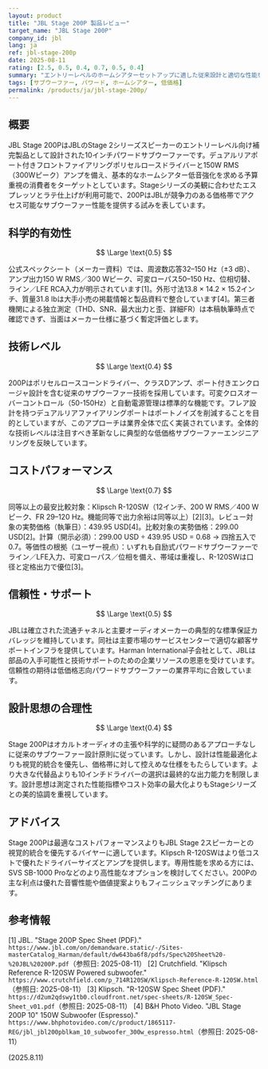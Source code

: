 ```yaml
---
layout: product
title: "JBL Stage 200P 製品レビュー"
target_name: "JBL Stage 200P"
company_id: jbl
lang: ja
ref: jbl-stage-200p
date: 2025-08-11
rating: [2.5, 0.5, 0.4, 0.7, 0.5, 0.4]
summary: "エントリーレベルのホームシアターセットアップに適した従来設計と適切な性能を持つ低価格10インチパワードサブウーファー"
tags: [サブウーファー, パワード, ホームシアター, 低価格]
permalink: /products/ja/jbl-stage-200p/
---
```


## 概要

JBL Stage 200PはJBLのStage 2シリーズスピーカーのエントリーレベル向け補完製品として設計された10インチパワードサブウーファーです。デュアルリアポート付きフロントファイアリングポリセルロースドライバーと150W RMS（300Wピーク）アンプを備え、基本的なホームシアター低音強化を求める予算重視の消費者をターゲットとしています。Stageシリーズの美観に合わせたエスプレッソとラテ仕上げが利用可能で、200PはJBLが競争力のある価格帯でアクセス可能なサブウーファー性能を提供する試みを表しています。

## 科学的有効性

$$ \Large \text{0.5} $$

公式スペックシート（メーカー資料）では、周波数応答32–150 Hz（±3 dB）、アンプ出力150 W RMS／300 Wピーク、可変ローパス50–150 Hz、位相切替、ライン／LFE RCA入力が明示されています[1]。外形寸法13.8 × 14.2 × 15.2インチ、質量31.8 lbは大手小売の掲載情報と製品資料で整合しています[4]。第三者機関による独立測定（THD、SNR、最大出力と歪、詳細FR）は本稿執筆時点で確認できず、当面はメーカー仕様に基づく暫定評価とします。

## 技術レベル

$$ \Large \text{0.4} $$

200Pはポリセルロースコーンドライバー、クラスDアンプ、ポート付きエンクロージャ設計を含む従来のサブウーファー技術を採用しています。可変クロスオーバーコントロール（50-150Hz）と自動電源管理は標準的な機能です。フレア設計を持つデュアルリアファイアリングポートはポートノイズを削減することを目的としていますが、このアプローチは業界全体で広く実装されています。全体的な技術レベルは注目すべき革新なしに典型的な低価格サブウーファーエンジニアリングを反映しています。

## コストパフォーマンス

$$ \Large \text{0.7} $$

同等以上の最安比較対象：Klipsch R-120SW（12インチ、200 W RMS／400 Wピーク、FR 29–120 Hz。機能同等で出力余裕は同等以上）[2][3]。レビュー対象の実勢価格（執筆日）：439.95 USD[4]。比較対象の実勢価格：299.00 USD[2]。計算（開示必須）：299.00 USD ÷ 439.95 USD = 0.68 → 四捨五入で0.7。等価性の根拠（ユーザー視点）：いずれも自励式パワードサブウーファーでライン／LFE入力、可変ローパス／位相を備え、帯域は重複し、R-120SWは口径と定格出力で優位[3]。

## 信頼性・サポート

$$ \Large \text{0.5} $$

JBLは確立された流通チャネルと主要オーディオメーカーの典型的な標準保証カバレッジを維持しています。同社は主要市場のサービスセンターで適切な顧客サポートインフラを提供しています。Harman International子会社として、JBLは部品の入手可能性と技術サポートのための企業リソースの恩恵を受けています。信頼性の期待は低価格志向パワードサブウーファーの業界平均に合致しています。

## 設計思想の合理性

$$ \Large \text{0.4} $$

Stage 200Pはオカルトオーディオの主張や科学的に疑問のあるアプローチなしに従来のサブウーファー設計原則に従っています。しかし、設計は性能最適化よりも視覚的統合を優先し、価格帯に対して控えめな仕様をもたらしています。より大きな代替品よりも10インチドライバーの選択は最終的な出力能力を制限します。設計思想は測定された性能指標やコスト効率の最大化よりもStageシリーズとの美的協調を重視しています。

## アドバイス

Stage 200Pは最適なコストパフォーマンスよりもJBL Stage 2スピーカーとの視覚的統合を優先するバイヤーに適しています。Klipsch R-120SWはより低コストで優れたドライバーサイズとアンプを提供します。専用性能を求める方には、SVS SB-1000 Proなどのより高性能なオプションを検討してください。200Pの主な利点は優れた音響性能や価値提案よりもフィニッシュマッチングにあります。

## 参考情報

[1] JBL. "Stage 200P Spec Sheet (PDF)." `https://www.jbl.com/on/demandware.static/-/Sites-masterCatalog_Harman/default/dw643ba6f8/pdfs/Spec%20Sheet%20-%20JBL%20200P.pdf`（参照日: 2025-08-11）
[2] Crutchfield. "Klipsch Reference R-120SW Powered subwoofer." `https://www.crutchfield.com/p_714R120SW/Klipsch-Reference-R-120SW.html`（参照日: 2025-08-11）
[3] Klipsch. "R-120SW Spec Sheet (PDF)." `https://d2um2qdswy1tb0.cloudfront.net/spec-sheets/R-120SW_Spec-Sheet_v01.pdf`（参照日: 2025-08-11）
[4] B&H Photo Video. "JBL Stage 200P 10" 150W Subwoofer (Espresso)." `https://www.bhphotovideo.com/c/product/1865117-REG/jbl_jbl200pblkam_10_subwoofer_300w_espresso.html`（参照日: 2025-08-11）

(2025.8.11)